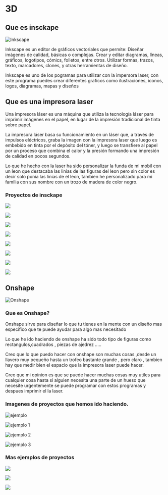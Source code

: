 # 3D
## Que es insckape 

![Inkscape](https://github.com/aRnAu1012/2-trimestre-/blob/main/%C3%ADndice.jpeg)

Inkscape es un editor de gráficos vectoriales que permite: Diseñar imágenes de calidad, básicas o complejas. Crear y editar diagramas, líneas, gráficos,
logotipos, cómics, folletos, entre otros. Utilizar formas, trazos, texto, marcadores, clones, y otras herramientas de diseño.

Inkscape es uno de los pogramas para utilizar con la impersora laser, con este programa puedes crear diferentes graficos como ilustraciones, iconos, logos, diagramas, mapas y diseños 


## Que es una impresora laser 

Una impresora láser es una máquina que utiliza la tecnología láser para imprimir imágenes en el papel, en lugar de la impresión tradicional de tinta sobre papel.

La impresora láser basa su funcionamiento en un láser que, a través de impulsos eléctricos, graba la imagen con la impresora laser que luego es embebido en tinta por el depósito del tóner,
y luego se transfiere al papel por un proceso que combina el calor y la presión formando una impresión de calidad en pocos segundos.

Lo que he hecho con la laser ha sido personalizar la funda de mi mobil con un leon que destacaba las linias de las figuras del leon pero sin color es decir solo ponia
las linias de el leon, tambien he personalizado para mi familia con sus nombre con un trozo de madera de color negro.


### Proyectos de insckape 
![](https://github.com/aRnAu1012/2-trimestre-/blob/main/Mitsubishi_logo.svg.png)

![](https://github.com/aRnAu1012/2-trimestre-/blob/main/leon%201500%201882.png)

![](https://github.com/aRnAu1012/2-trimestre-/blob/main/leon%2016%2020.png)

![](https://github.com/aRnAu1012/2-trimestre-/blob/main/leon2%20COLOR%202%20png.png)

![](https://github.com/aRnAu1012/2-trimestre-/blob/main/leon2%20COLOR%20png.png)

![](https://github.com/aRnAu1012/2-trimestre-/blob/main/leon2%20LINIA%20png.png)

![](https://github.com/aRnAu1012/2-trimestre-/blob/main/leon2%20LINIA%20png.png)

![](https://github.com/aRnAu1012/2-trimestre-/blob/main/leon4%20160%20201.png)






## Onshape 
![Onshape](https://github.com/aRnAu1012/2-trimestre-/blob/main/onshape_quote2-348x348.jpg)

### Que es Onshape?

Onshape sirve para diseñar lo que tu tienes en la mente con un diseño mas especifico que te puede ayudar para algo mas necesitado 

Lo que he ido haciendo de onshape ha sido todo tipo de figuras como rectangulos,cuadrados , piezas de ajedrez .....

Creo que lo que puedo hacer con onshape son muchas cosas ,desde un llavero muy pequeño hasta un trofeo bastante grande , pero claro , tambien hay que medir
bien el espacio que la impresora laser puede hacer.

Creo que mi opinion es que se puede hacer muchas cosas muy utiles para cualquier cosa hasta si alguien necesita una parte de un hueso que necesite urgentemente 
se puede programar con estos programas y despues imprimir el la laser.

### Imagenes de proyectos que hemos ido haciendo.

![ejemplo](https://github.com/aRnAu1012/2-trimestre-/blob/main/Captura%20de%20pantalla%20de%202022-02-10%2010-04-12.png)

![ejemplo 1 ](https://github.com/aRnAu1012/2-trimestre-/blob/main/Captura%20de%20pantalla%20de%202022-02-10%2010-04-26.png)

![ejemplo 2](https://github.com/aRnAu1012/2-trimestre-/blob/main/Captura%20de%20pantalla%20de%202022-02-10%2010-04-34.png)

![ejemplo 3](https://github.com/aRnAu1012/2-trimestre-/blob/main/Captura%20de%20pantalla%20de%202022-02-10%2010-04-42.png)

### Mas ejemplos de proyectos 

![](https://github.com/aRnAu1012/2-trimestre-/blob/main/Captura%20de%20pantalla%20de%202022-02-10%2012-57-35.png)

![](https://github.com/aRnAu1012/2-trimestre-/blob/main/Captura%20de%20pantalla%20de%202022-02-10%2012-59-51.png)

![](https://github.com/aRnAu1012/2-trimestre-/blob/main/Captura%20de%20pantalla%20de%202022-02-10%2013-03-22.png)

